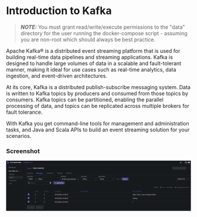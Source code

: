 # Introduction to Kafka

> **_NOTE:_**  You must grant read/write/execute permissions to the "data" directory for the user running the docker-compose script - assuming you are non-root which should always be best practice.

Apache Kafka® is a distributed event streaming platform that is used for building real-time data pipelines and streaming applications. Kafka is designed to handle large volumes of data in a scalable and fault-tolerant manner, making it ideal for use cases such as real-time analytics, data ingestion, and event-driven architectures.

At its core, Kafka is a distributed publish-subscribe messaging system. Data is written to Kafka topics by producers and consumed from those topics by consumers. Kafka topics can be partitioned, enabling the parallel processing of data, and topics can be replicated across multiple brokers for fault tolerance.

With Kafka you get command-line tools for management and administration tasks, and Java and Scala APIs to build an event streaming solution for your scenarios.

### Screenshot
![robog-screenshot1](kafka-ui-screenshot.png "Kafka-UI")
